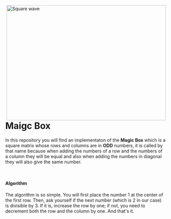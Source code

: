   <body>
    <img src="https://www.researchgate.net/profile/Donia-Zhang/publication/325229254/figure/fig13/AS:746288324833280@1554940410201/The-Nine-Constellations-Magic-Square-Matrix-Jiugongtu-in-ancient-China-When-adding-the.ppm" alt="Square wave" width="500" height="360" align="right">
      <h1>Maigc Box </h1>
      <p>In this repository you will find an implementaton of the <b>Magic Box</b> which is a square matrix whose rows and columns are in 
      <b>ODD</b> numbers, it is called by that name because when adding the numbers of a row and the numbers of a column they will be equal
      and also when adding the numbers in diagonal they will also give the same number.</p>
      <br>
      <h4>Algorithm</h4>
      <p>The algorithm is so simple. You will first place the number 1 at the center of the first row. Then, ask yourself if the next number (which is 2 in our case) is divisible by 3. If it is, increase the row by one; if not, you need to decrement both the row and the column by one. And that's it.</p>


   

  </body>
</html>

